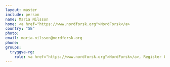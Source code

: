 ```yaml
---
layout: master
include: person
name: Maria Nilsson
home: <a href="https://www.nordforsk.org">NordForsk</a>
country: "SE"
photo:
email: maria-nilsson@nordforsk.org
phone:
groups:
  tryggve-rg:
    role: <a href="https://www.nordforsk.org">NordForsk</a>, Register based research
---
```

